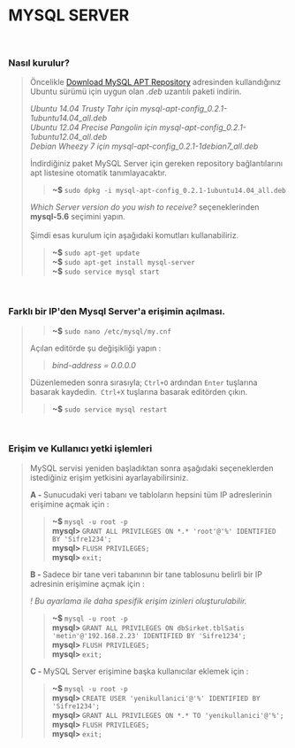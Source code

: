 <h1>MYSQL SERVER</h1>

<br><h3>Nasıl kurulur?</h3>
<blockquote>
<p>Öncelikle <a href="http://dev.mysql.com/downloads/repo/apt/">Download MySQL APT Repository</a> adresinden kullandığınız Ubuntu sürümü için uygun olan <i>.deb</i> uzantılı paketi indirin.</p>
<p><i>Ubuntu 14.04 Trusty Tahr için mysql-apt-config_0.2.1-1ubuntu14.04_all.deb</i><br>
<i>Ubuntu 12.04 Precise Pangolin için mysql-apt-config_0.2.1-1ubuntu12.04_all.deb</i><br>
<i>Debian Wheezy 7 için mysql-apt-config_0.2.1-1debian7_all.deb</i></p>
<p>İndirdiğiniz paket MySQL Server için gereken repository bağlantılarını apt listesine otomatik tanımlayacaktır.</p>
<blockquote>
<b>~$ </b><code>sudo dpkg -i mysql-apt-config_0.2.1-1ubuntu14.04_all.deb</code>
</blockquote>
<i>Which Server version do you wish to receive?</i> seçeneklerinden <b>mysql-5.6</b> seçimini yapın.<br><br>
Şimdi esas kurulum için aşağıdaki komutları kullanabiliriz.

<blockquote>
<b>~$ </b><code>sudo apt-get update</code><br>
<b>~$ </b><code>sudo apt-get install mysql-server</code><br>
<b>~$ </b><code>sudo service mysql start</code>
</blockquote>
</blockquote>

<br><h3>Farklı bir IP'den Mysql Server'a erişimin açılması.</h3>
<blockquote>
<blockquote>
<b>~$ </b><code>sudo nano /etc/mysql/my.cnf</code>
</blockquote>
<p>Açılan editörde şu değişikliği yapın :</p>
<blockquote>
<i>bind-address = 0.0.0.0</i>
</blockquote>
<p>Düzenlemeden sonra sırasıyla; <code>Ctrl+O</code> ardından <code>Enter</code> tuşlarına basarak kaydedin.<code> Ctrl+X</code> tuşlarına basarak editörden çıkın. </p>
<blockquote><b>~$ </b><code>sudo service mysql restart</code></blockquote>
</blockquote>

<br><h3>Erişim ve Kullanıcı yetki işlemleri</h3>
<blockquote>
<p>MySQL servisi yeniden başladıktan sonra aşağıdaki seçeneklerden istediğiniz erişim yetkisini ayarlayabilirsiniz.</p>
<p><b>A - </b>Sunucudaki veri tabanı ve tabloların hepsini tüm IP adreslerinin erişimine açmak için :</p>
<blockquote>
<b>~$ </b><code>mysql -u root -p</code><br>
<b>mysql> </b><code>GRANT ALL PRIVILEGES ON &#42;&#46;&#42; &#39;root&#39;@&#39;%&#39; IDENTIFIED BY &#39;Sifre1234&#39;;</code><br>
<b>mysql> </b><code>FLUSH PRIVILEGES;</code><br>
<b>mysql> </b><code>exit;</code>
</blockquote>
<p><b>B - </b>Sadece bir tane veri tabanının bir tane tablosunu belirli bir IP adresinin erişimine açmak için :</p>
<p><i>! Bu ayarlama ile daha spesifik erişim izinleri oluşturulabilir.</i></p>
<blockquote>
<b>~$ </b><code>mysql -u root -p</code><br>
<b>mysql> </b><code>GRANT ALL PRIVILEGES ON dbSirket&#46;tblSatis &#39;metin&#39;@&#39;192.168.2.23&#39; IDENTIFIED BY &#39;Sifre1234&#39;;</code><br>
<b>mysql> </b><code>FLUSH PRIVILEGES;</code><br>
<b>mysql> </b><code>exit;</code>
</blockquote>
<p><b>C - </b>MySQL Server erişimine başka kullanıcılar eklemek için :</p>
<blockquote>
<b>~$ </b><code>mysql -u root -p</code><br>
<b>mysql> </b><code>CREATE USER &#39;yenikullanici&#39;@&#39;%&#39; IDENTIFIED BY &#39;Sifre1234&#39;;</code><br>
<b>mysql> </b><code>GRANT ALL PRIVILEGES ON &#42;&#46;&#42; TO &#39;yenikullanici&#39;@&#39;%&#39;;</code><br>
<b>mysql> </b><code>FLUSH PRIVILEGES;</code><br>
<b>mysql> </b><code>exit;</code>
</blockquote>
